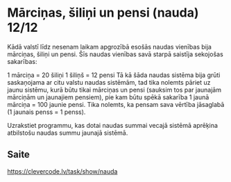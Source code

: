 # Mārciņas, šiliņi un pensi (nauda) 12/12
Kādā valstī līdz nesenam laikam apgrozībā esošās naudas vienības bija mārciņas, šiliņi un pensi. Šīs naudas vienības savā starpā saistīja sekojošas sakarības:

1 mārciņa = 20 šiliņi
1 šiliņš = 12 pensi
Tā kā šāda naudas sistēma bija grūti saskaņojama ar citu valstu naudas sistēmām, tad tika nolemts pāriet uz jaunu sistēmu, kurā būtu tikai mārciņas un pensi (sauksim tos par jaunajām mārciņām un jaunajiem pensiem), pie kam būtu spēkā sakarība 1 jaunā mārciņa = 100 jaunie pensi. Tika nolemts, ka pensam sava vērtība jāsaglabā (1 jaunais penss = 1 penss). 

Uzrakstiet programmu, kas dotai naudas summai vecajā sistēmā aprēķina atbilstošu naudas summu jaunajā sistēmā.
## Saite
https://clevercode.lv/task/show/nauda